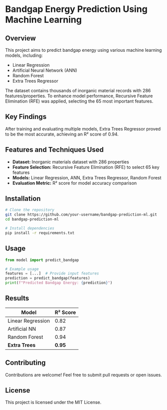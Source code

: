 # Bandgap Energy Prediction Using Machine Learning

## Overview
This project aims to predict bandgap energy using various machine learning models, including:
- Linear Regression
- Artificial Neural Network (ANN)
- Random Forest
- Extra Trees Regressor

The dataset contains thousands of inorganic material records with 286 features/properties. To enhance model performance, Recursive Feature Elimination (RFE) was applied, selecting the 65 most important features.

## Key Findings
After training and evaluating multiple models, Extra Trees Regressor proved to be the most accurate, achieving an R² score of 0.94.

## Features and Techniques Used
- **Dataset:** Inorganic materials dataset with 286 properties
- **Feature Selection:** Recursive Feature Elimination (RFE) to select 65 key features
- **Models:** Linear Regression, ANN, Extra Trees Regressor, Random Forest
- **Evaluation Metric:** R² score for model accuracy comparison

## Installation
```sh
# Clone the repository
git clone https://github.com/your-username/bandgap-prediction-ml.git
cd bandgap-prediction-ml

# Install dependencies
pip install -r requirements.txt
```

## Usage
```python
from model import predict_bandgap

# Example usage
features = [...]  # Provide input features
prediction = predict_bandgap(features)
print(f"Predicted Bandgap Energy: {prediction}")
```

## Results
| Model                 | R² Score |
|----------------------|---------|
| Linear Regression   | 0.82    |
| Artificial NN       | 0.87    |
| Random Forest    | 0.94 |
| **Extra Trees**       | **0.95** |

## Contributing
Contributions are welcome! Feel free to submit pull requests or open issues.

## License
This project is licensed under the MIT License.

